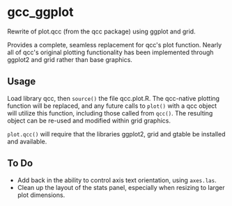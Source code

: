 gcc_ggplot
==========
Rewrite of plot.qcc (from the qcc package) using ggplot and grid.

Provides a complete, seamless replacement for qcc's plot function. Nearly all of qcc's original plotting functionality has been implemented through ggplot2 and grid rather than base graphics.

Usage
---------
Load library qcc, then <code>source()</code> the file qcc.plot.R. The qcc-native plotting function will be replaced, and any future calls to <code>plot()</code> with a qcc object will utilize this function, including those called from <code>qcc()</code>. The resulting object can be re-used and modified within grid graphics.

<code>plot.qcc()</code> will require that the libraries ggplot2, grid and gtable be installed and available.

To Do
--------
* Add back in the ability to control axis text orientation, using <code>axes.las</code>.
* Clean up the layout of the stats panel, especially when resizing to larger plot dimensions.

